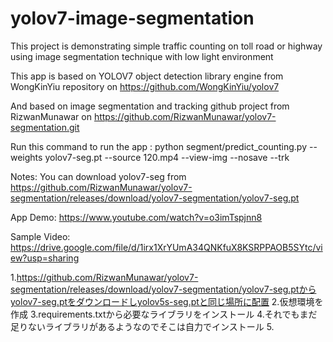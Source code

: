 # yolov7-image-segmentation
This project is demonstrating simple traffic counting on toll road or highway using image segmentation technique with low light environment

This app is based on YOLOV7 object detection library engine from WongKinYiu repository on https://github.com/WongKinYiu/yolov7

And based on image segmentation and tracking github project from RizwanMunawar on https://github.com/RizwanMunawar/yolov7-segmentation.git

Run this command to run the app : python segment/predict_counting.py --weights yolov7-seg.pt --source 120.mp4 --view-img --nosave --trk

Notes: You can download yolov7-seg from https://github.com/RizwanMunawar/yolov7-segmentation/releases/download/yolov7-segmentation/yolov7-seg.pt

App Demo: https://www.youtube.com/watch?v=o3imTspjnn8

Sample Video: https://drive.google.com/file/d/1irx1XrYUmA34QNKfuX8KSRPPAOB5SYtc/view?usp=sharing

1.https://github.com/RizwanMunawar/yolov7-segmentation/releases/download/yolov7-segmentation/yolov7-seg.ptからyolov7-seg.ptをダウンロードしyolov5s-seg.ptと同じ場所に配置
2.仮想環境を作成
3.requirements.txtから必要なライブラリをインストール
4.それでもまだ足りないライブラリがあるようなのでそこは自力でインストール
5.
